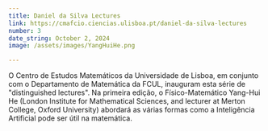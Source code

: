 ```yaml
---
title: Daniel da Silva Lectures
link: https://cmafcio.ciencias.ulisboa.pt/daniel-da-silva-lectures
number: 3
date_string: October 2, 2024
image: /assets/images/YangHuiHe.png

---
```

O Centro de Estudos Matemáticos da Universidade de Lisboa, em conjunto com o Departamento de Matemática da FCUL, 
inauguram esta série de "distinguished lectures". Na primeira edição, o Físico-Matemático Yang-Hui He (London Institute for Mathematical Sciences, and lecturer at Merton College, Oxford University) 
abordará as várias formas como a Inteligência Artificial pode ser útil na matemática.

